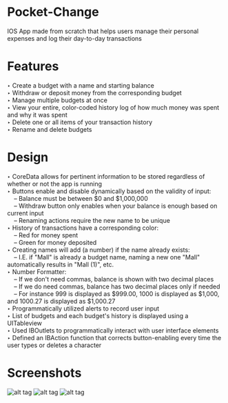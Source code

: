 # Pocket-Change
IOS App made from scratch that helps users manage their personal expenses and log their day-to-day transactions

# Features
‣ Create a budget with a name and starting balance <br />
‣ Withdraw or deposit money from the corresponding budget <br />
‣ Manage multiple budgets at once <br />
‣ View your entire, color-coded history log of how much money was spent and why it was spent <br />
‣ Delete one or all items of your transaction history <br />
‣ Rename and delete budgets <br />

# Design
‣ CoreData allows for pertinent information to be stored regardless of whether or not the app is running <br />
‣ Buttons enable and disable dynamically based on the validity of input: <br />
&nbsp;&nbsp;&nbsp;&nbsp;– Balance must be between $0 and $1,000,000 <br />
&nbsp;&nbsp;&nbsp;&nbsp;– Withdraw button only enables when your balance is enough based on current input <br />
&nbsp;&nbsp;&nbsp;&nbsp;– Renaming actions require the new name to be unique <br />
‣ History of transactions have a corresponding color: <br />
&nbsp;&nbsp;&nbsp;&nbsp;– Red for money spent <br />
&nbsp;&nbsp;&nbsp;&nbsp;– Green for money deposited <br />
‣ Creating names will add (a number) if the name already exists: <br />
&nbsp;&nbsp;&nbsp;&nbsp;– I.E. if "Mall" is already a budget name, naming a new one "Mall" automatically results in "Mall (1)", etc. <br />
‣ Number Formatter: <br />
&nbsp;&nbsp;&nbsp;&nbsp;– If we don't need commas, balance is shown with two decimal places <br />
&nbsp;&nbsp;&nbsp;&nbsp;– If we do need commas, balance has two decimal places only if needed <br />
&nbsp;&nbsp;&nbsp;&nbsp;– For instance 999 is displayed as $999.00, 1000 is displayed as $1,000, and 1000.27 is displayed as $1,000.27 <br /> 
‣ Programmatically utilized alerts to record user input <br />
‣ List of budgets and each budget's history is displayed using a UITableview <br />
‣ Used IBOutlets to programmatically interact with user interface elements <br />
‣ Defined an IBAction function that corrects button-enabling every time the user types or deletes a character <br /> 

# Screenshots
![alt tag](http://i.imgur.com/uCeQI3d.png)
![alt tag](http://i.imgur.com/uCeQI3d.png)
![alt tag](http://i.imgur.com/uCeQI3d.png)

